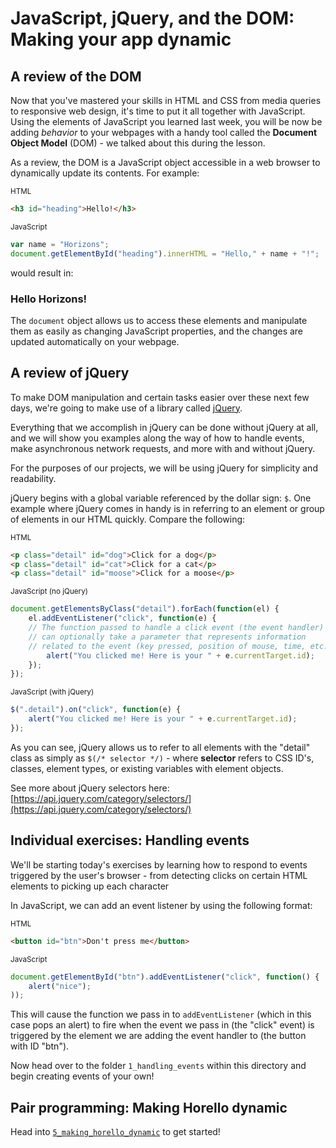 # JavaScript, jQuery, and the DOM: Making your app dynamic

## A review of the DOM

Now that you've mastered your skills in HTML and CSS from
media queries to responsive web design, it's time to put it
all together with JavaScript. Using the elements of JavaScript
you learned last week, you will be now be adding _behavior_ to
your webpages with a handy tool called the **Document Object Model** (DOM) - 
we talked about this during the lesson.

As a review, the DOM is a JavaScript object accessible in a web
browser to dynamically update its contents. For example:

<sub>HTML</sub>

```html
<h3 id="heading">Hello!</h3>
```

<sub>JavaScript</sub>

```javascript
var name = "Horizons";
document.getElementById("heading").innerHTML = "Hello," + name + "!";
```

would result in:
### Hello Horizons!

The `document` object allows us to access these elements and manipulate 
them as easily as changing JavaScript properties, and the changes are
updated automatically on your webpage.

## A review of jQuery

To make DOM manipulation and certain tasks easier over these next few
days, we're going to make use of a library called [jQuery](http://jquery.com).

Everything that we accomplish in jQuery can be done without jQuery at all,
and we will show you examples along the way of how to handle events,
make asynchronous network requests, and more with and without jQuery.

For the purposes of our projects, we will be using jQuery for simplicity
and readability.

jQuery begins with a global variable referenced by the dollar sign: `$`.
One example where jQuery comes in handy is in referring to an element or
group of elements in our HTML quickly. Compare the following:

<sub>HTML</sub>
```html
<p class="detail" id="dog">Click for a dog</p>
<p class="detail" id="cat">Click for a cat</p>
<p class="detail" id="moose">Click for a moose</p>
```

<sub>JavaScript (no jQuery)</sub>
```javascript
document.getElementsByClass("detail").forEach(function(el) {
    el.addEventListener("click", function(e) {
    // The function passed to handle a click event (the event handler)
    // can optionally take a parameter that represents information
    // related to the event (key pressed, position of mouse, time, etc.)
        alert("You clicked me! Here is your " + e.currentTarget.id);
    }); 
});

```

<sub>JavaScript (with jQuery)</sub>
```javascript
$(".detail").on("click", function(e) {
    alert("You clicked me! Here is your " + e.currentTarget.id);
});
```

As you can see, jQuery allows us to refer to all elements with the "detail"
class as simply as `$(/* selector */)` - where **selector** refers to
CSS ID's, classes, element types, or existing variables with element objects.

See more about jQuery selectors here: 
 [https://api.jquery.com/category/selectors/](https://api.jquery.com/category/selectors/)

## Individual exercises: Handling events

We'll be starting today's exercises by learning how to respond to events 
triggered by the user's browser - from detecting clicks on certain HTML elements
to picking up each character 

In JavaScript, we can add an event listener by using the following format: 

<sub>HTML</sub>

```html
<button id="btn">Don't press me</button>
```

<sub>JavaScript</sub>

```javascript
document.getElementById("btn").addEventListener("click", function() {
	alert("nice");
));
```

This will cause the function we pass in to `addEventListener` (which in this case
pops an alert) to fire when the event we pass in (the "click" event) is triggered
by the element we are adding the event handler to (the button with ID "btn").

Now head over to the folder `1_handling_events` within this directory and begin
creating events of your own!

## Pair programming: Making Horello dynamic


Head into [`5_making_horello_dynamic`](5_making_horello_dynamic/README.md) to get started!


